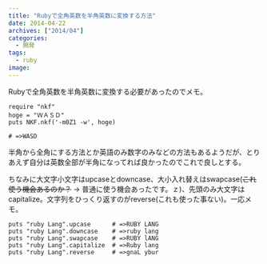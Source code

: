 ```yaml
---
title: "Rubyで全角英数を半角英数に変換する方法"
date: 2014-04-22
archives: ["2014/04"]
categories:
  - 開発
tags:
  - ruby
image:
---
```

Rubyで全角英数を半角英数に変換する必要があったのでメモ。

<!--more-->

```
require "nkf"
hoge = "ＷＡＳＤ"
puts NKF.nkf('-m0Z1 -w', hoge)

# =>WASD
```

半角から全角にする方法とか英語のみ数字のみなどの方法もあるようだが、とりあえず自分は英数全部が半角になってれば良かったのでこれで良しとする。

ちなみに大文字小文字はupcaseとdowncase、大小入れ替えはswapcase(~~これ使う機会あるのか？~~ -> 普通に使う機会あったです。ｚ)、先頭のみ大文字はcapitalize。文字列をひっくり返すのがreverse(これも使った事ない)。一応メモ。

```
puts "ruby Lang".upcase      # =>RUBY LANG
puts "ruby Lang".downcase    # =>ruby lang
puts "ruby Lang".swapcase    # =>RUBY lANG
puts "ruby Lang".capitalize  # =>Ruby lang
puts "ruby Lang".reverse     # =>gnaL ybur
```
